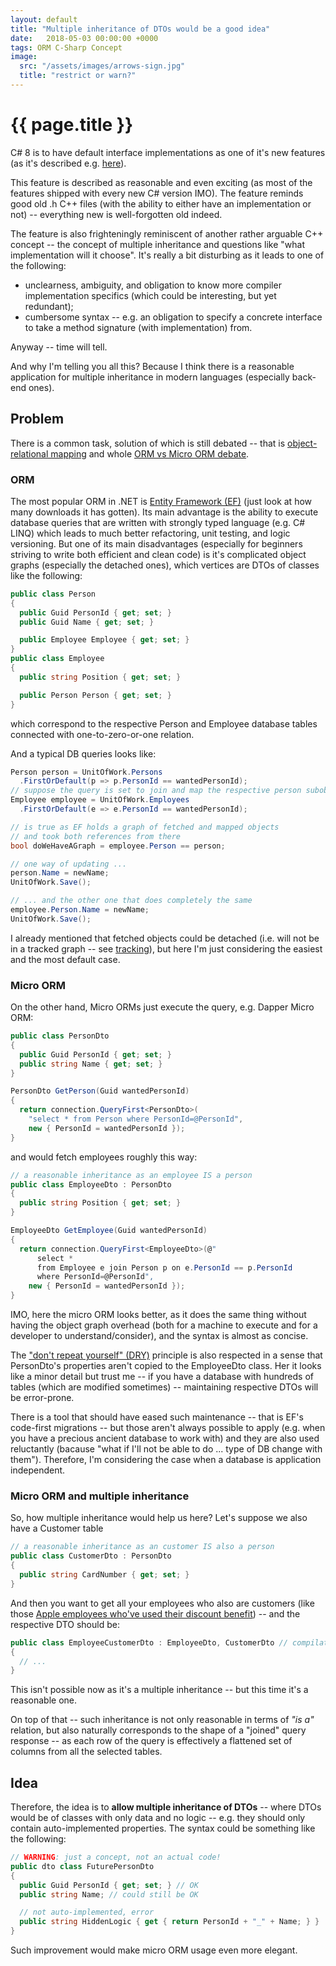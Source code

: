 ```yaml
---
layout: default
title: "Multiple inheritance of DTOs would be a good idea"
date:   2018-05-03 00:00:00 +0000
tags: ORM C-Sharp Concept
image:
  src: "/assets/images/arrows-sign.jpg"
  title: "restrict or warn?"
---
```


# {{ page.title }}

C# 8 is to have default interface implementations as one of it's new features
(as it's described e.g. [here](https://stackify.com/csharp-8-features/)).

This feature is described as reasonable and even exciting (as most of the features shipped with every new C# version IMO). The feature reminds good old .h C++ files (with the ability to either have an implementation or not) -- everything new is well-forgotten old indeed.

The feature is also frighteningly reminiscent of another rather arguable C++ concept -- the concept of multiple inheritance and questions like "what implementation will it choose".
It's really a bit disturbing as it leads to one of the following:
* unclearness, ambiguity, and obligation to know more compiler implementation specifics (which could be interesting, but yet redundant);
* cumbersome syntax -- e.g. an obligation to specify a concrete interface to take a method signature (with implementation) from.

Anyway -- time will tell.

And why I'm telling you all this? Because I think there is a reasonable application for multiple inheritance in modern languages (especially back-end ones).

## Problem

There is a common task, solution of which is still debated -- that is [object-relational mapping](https://en.wikipedia.org/wiki/Object-relational_mapping) and whole [ORM vs Micro ORM debate](http://gunnarpeipman.com/2017/05/micro-orm/).

### ORM

The most popular ORM in .NET is [Entity Framework (EF)](https://www.nuget.org/packages/EntityFramework/) (just look at how many downloads it has gotten). Its main advantage is the ability to execute database queries that are written with strongly typed language (e.g. C# LINQ) which leads to much better refactoring, unit testing, and logic versioning. But one of its main disadvantages (especially for beginners striving to write both efficient and clean code) is it's complicated object graphs (especially the detached ones), which vertices are DTOs of classes like the following:

```csharp
public class Person
{
  public Guid PersonId { get; set; }
  public Guid Name { get; set; }

  public Employee Employee { get; set; }
}
public class Employee
{
  public string Position { get; set; }

  public Person Person { get; set; }
}
```

which correspond to the respective Person and Employee database tables connected with one-to-zero-or-one relation.

And a typical DB queries looks like:

```csharp
Person person = UnitOfWork.Persons
  .FirstOrDefault(p => p.PersonId == wantedPersonId);
// suppose the query is set to join and map the respective person subobject
Employee employee = UnitOfWork.Employees
  .FirstOrDefault(e => e.PersonId == wantedPersonId);

// is true as EF holds a graph of fetched and mapped objects
// and took both references from there
bool doWeHaveAGraph = employee.Person == person;

// one way of updating ...
person.Name = newName;
UnitOfWork.Save();

// ... and the other one that does completely the same
employee.Person.Name = newName;
UnitOfWork.Save();
```

I already mentioned that fetched objects could be detached (i.e. will not be in a tracked graph -- see [tracking](https://docs.microsoft.com/en-us/ef/core/querying/tracking)), but here I'm just considering the easiest and the most default case.

### Micro ORM

On the other hand, Micro ORMs just execute the query, e.g. Dapper Micro ORM:

```csharp
public class PersonDto
{
  public Guid PersonId { get; set; }
  public string Name { get; set; }
}

PersonDto GetPerson(Guid wantedPersonId)
{
  return connection.QueryFirst<PersonDto>(
    "select * from Person where PersonId=@PersonId",
    new { PersonId = wantedPersonId });
}
```

and would fetch employees roughly this way:

```csharp
// a reasonable inheritance as an employee IS a person
public class EmployeeDto : PersonDto
{
  public string Position { get; set; }
}

EmployeeDto GetEmployee(Guid wantedPersonId)
{
  return connection.QueryFirst<EmployeeDto>(@"
      select *
      from Employee e join Person p on e.PersonId == p.PersonId
      where PersonId=@PersonId",
    new { PersonId = wantedPersonId });
}
```

IMO, here the micro ORM looks better, as it does the same thing without having the object graph overhead (both for a machine to execute and for a developer to understand/consider), and the syntax is almost as concise.

The ["don't repeat yourself" (DRY)](http://wiki.c2.com/?DontRepeatYourself) principle is also respected in a sense that PersonDto's properties aren't copied to the EmployeeDto class. Her it looks like a minor detail but trust me -- if you have a database with hundreds of tables (which are modified sometimes) -- maintaining respective DTOs will be error-prone.

There is a tool that should have eased such maintenance -- that is EF's code-first migrations -- but those aren't always possible to apply (e.g. when you have a precious ancient database to work with) and they are also used reluctantly (bacause "what if I'll not be able to do ... type of DB change with them"). Therefore, I'm considering the case when a database is application independent.

### Micro ORM and multiple inheritance

So, how multiple inheritance would help us here? Let's suppose we also have a Customer table

```csharp
// a reasonable inheritance as an customer IS also a person
public class CustomerDto : PersonDto
{
  public string CardNumber { get; set; }
}
```

And then you want to get all your employees who also are customers (like those [Apple employees who've used their discount benefit](https://www.quora.com/Do-Apple-employees-get-a-25-discount-on-the-iPhone-6)) -- and the respective DTO should be:

```csharp
public class EmployeeCustomerDto : EmployeeDto, CustomerDto // compilation error
{
  // ...
}
```
This isn't possible now as it's a multiple inheritance -- but this time it's a reasonable one.

On top of that -- such inheritance is not only reasonable in terms of _"is a"_ relation, but also naturally corresponds to the shape of a "joined" query response -- as each row of the query is effectively a flattened set of columns from all the selected tables.

## Idea

Therefore, the idea is to **allow multiple inheritance of DTOs** -- where DTOs would be of classes with only data and no logic -- e.g. they should only contain auto-implemented properties.
The syntax could be something like the following:

```csharp
// WARNING: just a concept, not an actual code!
public dto class FuturePersonDto
{
  public Guid PersonId { get; set; } // OK
  public string Name; // could still be OK

  // not auto-implemented, error
  public string HiddenLogic { get { return PersonId + "_" + Name; } }
}
```

Such improvement would make micro ORM usage even more elegant.
